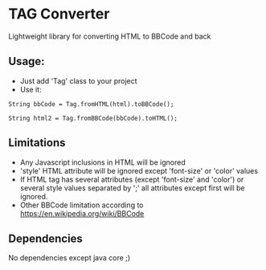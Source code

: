 TAG Converter
=============

Lightweight library for converting HTML to BBCode and back

Usage:
-----

- Just add 'Tag' class to your project 
- Use it:

`
String bbCode = Tag.fromHTML(html).toBBCode();
`

`
String html2 = Tag.fromBBCode(bbCode).toHTML();
`

Limitations
-----------

- Any Javascript inclusions in HTML will be ignored
- 'style' HTML attribute will be ignored except 'font-size' or 'color' values
- If HTML tag has several attributes (except 'font-size' and 'color') or several style values separated by ';' 
all attributes except first will be ignored.
- Other BBCode limitation according to <https://en.wikipedia.org/wiki/BBCode>

Dependencies
------------

No dependencies except java core ;)
